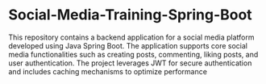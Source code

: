 # Social-Media-Training-Spring-Boot
This repository contains a backend application for a social media platform developed using Java Spring Boot. The application supports core social media functionalities such as creating posts, commenting, liking posts, and user authentication. The project leverages JWT for secure authentication and includes caching mechanisms to optimize performance
